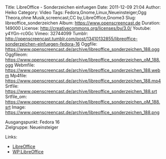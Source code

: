Title: LibreOffice - Sonderzeichen einfuegen
Date: 2011-12-09 21:04
Author: Heiko
Category: Video
Tags: Fedora,Gnome,Linux,Neueinsteiger,Ogg Theora,ohne Musik,screencast,CC by,LibreOffice,Gnome3
Slug: libreoffice_sonderzeichen
Album: https://www.openscreencast.de
Duration: 149000
License: http://creativecommons.org/licenses/by/3.0/
Youtube: y4YGn-rc0Gc
Vimeo: 32744099
Tumblr: http://openscreencast.tumblr.com/post/13410132855/libreoffice-sonderzeichen-einfuegen-fedora-16
Oggfile: https://www.openscreencast.de/archive/libreoffice_sonderzeichen_188.ogg
Oggfileom: https://www.openscreencast.de/archive/libreoffice_sonderzeichen_oM_188.ogg
Webmfile: https://www.openscreencast.de/archive/libreoffice_sonderzeichen_188.webm
Mp4file: https://www.openscreencast.de/archive/libreoffice_sonderzeichen_188.mp4
Srtfile: https://www.openscreencast.de/archive/libreoffice_sonderzeichen_188.srt
Srtfile_om: https://www.openscreencast.de/archive/libreoffice_sonderzeichen_oM_188.srt
Image: https://www.openscreencast.de/archive/libreoffice_sonderzeichen_188.png

Ausgangspunkt: Fedora 16  
Zielgruppe: Neueinsteiger  

Links:

  * [LibreOffice](http://de.libreoffice.org/hilfe-kontakt/handbuecher/ "Link zu LibreOffice" )
  * [WP:LibreOffice](http://de.wikipedia.org/wiki/Libreoffice "LibreOffice" )

